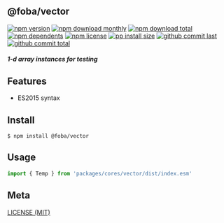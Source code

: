 ## @foba/vector

[![npm version][badge-npm-version]][url-npm]
[![npm download monthly][badge-npm-download-monthly]][url-npm]
[![npm download total][badge-npm-download-total]][url-npm]
[![npm dependents][badge-npm-dependents]][url-github]
[![npm license][badge-npm-license]][url-npm]
[![pp install size][badge-pp-install-size]][url-pp]
[![github commit last][badge-github-last-commit]][url-github]
[![github commit total][badge-github-commit-count]][url-github]

[//]: <> (Shields)
[badge-npm-version]: https://flat.badgen.net/npm/v/@foba/vector
[badge-npm-download-monthly]: https://flat.badgen.net/npm/dm/@foba/vector
[badge-npm-download-total]:https://flat.badgen.net/npm/dt/@foba/vector
[badge-npm-dependents]: https://flat.badgen.net/npm/dependents/@foba/vector
[badge-npm-license]: https://flat.badgen.net/npm/license/@foba/vector
[badge-pp-install-size]: https://flat.badgen.net/packagephobia/install/@foba/vector
[badge-github-last-commit]: https://flat.badgen.net/github/last-commit/hoyeungw/foba
[badge-github-commit-count]: https://flat.badgen.net/github/commits/hoyeungw/foba

[//]: <> (Link)
[url-npm]: https://npmjs.org/package/@foba/vector
[url-pp]: https://packagephobia.now.sh/result?p=@foba/vector
[url-github]: https://github.com/hoyeungw/foba

##### 1-d array instances for testing

## Features

- ES2015 syntax

## Install
```console
$ npm install @foba/vector
```

## Usage
```js
import { Temp } from 'packages/cores/vector/dist/index.esm'
```

## Meta
[LICENSE (MIT)](/LICENSE)
